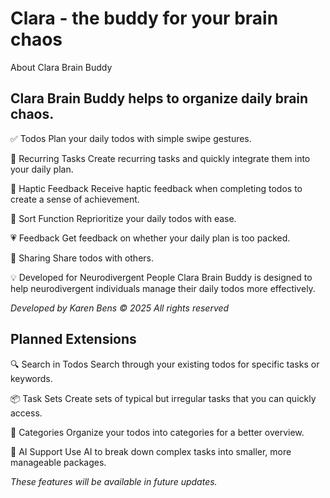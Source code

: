 #  Clara - the buddy for your brain chaos
About Clara Brain Buddy

## Clara Brain Buddy helps to organize daily brain chaos.

✅ Todos Plan your daily todos with simple swipe gestures.

📅 Recurring Tasks Create recurring tasks and quickly integrate them into your daily plan.

📱 Haptic Feedback Receive haptic feedback when completing todos to create a sense of achievement.

🔄 Sort Function Reprioritize your daily todos with ease.

💗 Feedback Get feedback on whether your daily plan is too packed.

🔗 Sharing Share todos with others.

💡 Developed for Neurodivergent People Clara Brain Buddy is designed to help neurodivergent individuals manage their daily todos more effectively.

_Developed by Karen Bens © 2025 All rights reserved_

## Planned Extensions

🔍 Search in Todos Search through your existing todos for specific tasks or keywords.

📦 Task Sets Create sets of typical but irregular tasks that you can quickly access.

📁 Categories Organize your todos into categories for a better overview.

🤖 AI Support Use AI to break down complex tasks into smaller, more manageable packages.

_These features will be available in future updates._

